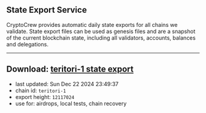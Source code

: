 ## State Export Service
CryptoCrew provides automatic daily state exports for all chains we validate. State export files can be used as genesis files and are a snapshot of the current blockchain state, including all validators, accounts, balances and delegations.

---
**Download: [teritori-1 state export](https://dl-eu2.ccvalidators.com/SERVICE/teritori/teritori-1_export_12117024.json)**
---

- last updated: Sun Dec 22 2024 23:49:37
- chain id: `teritori-1`
- export height: `12117024`
- use for: airdrops, local tests, chain recovery
